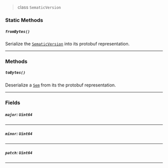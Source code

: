 > class `SematicVersion`

### Static Methods

##### `fromBytes()`

Serialize the [`SematicVersion`](#) into its protobuf representation.

---

### Methods

##### `toBytes()`

Deserialize a [`Sem`](#) from its the protobuf representation.

---

### Fields

##### `major`: `Uint64`

---

##### `minor`: `Uint64`

---

##### `patch`: `Uint64`

---
